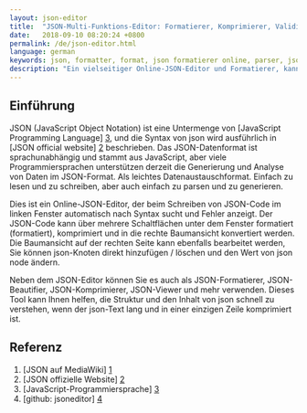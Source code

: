```yaml
---
layout: json-editor
title:  "JSON-Multi-Funktions-Editor: Formatierer, Komprimierer, Validierer, Beautifier, Parser und Baumbetrachter (einfach und benutzerfreundlich)"
date:   2018-09-10 08:20:24 +0800
permalink: /de/json-editor.html
language: german
keywords: json, formatter, format, json formatierer online, parser, json editor online, online json editor, baumansicht, json parser, json parser online, json formatter
description: "Ein vielseitiger Online-JSON-Editor und Formatierer, kann aber als JSON-Validator, JSON-Viewer, JSON-Parser, JSON-Beautifier und JSON-Editor verwendet werden"
---
```


## Einführung

JSON (JavaScript Object Notation) ist eine Untermenge von [JavaScript Programming Language] [3], und die Syntax von json wird ausführlich in [JSON official website] [2] beschrieben.
Das JSON-Datenformat ist sprachunabhängig und stammt aus JavaScript, aber viele Programmiersprachen unterstützen derzeit die Generierung und Analyse von Daten im JSON-Format. Als leichtes Datenaustauschformat. Einfach zu lesen und zu schreiben, aber auch einfach zu parsen und zu generieren.

Dies ist ein Online-JSON-Editor, der beim Schreiben von JSON-Code im linken Fenster automatisch nach Syntax sucht und Fehler anzeigt. Der JSON-Code kann über mehrere Schaltflächen unter dem Fenster formatiert (formatiert), komprimiert und in die rechte Baumansicht konvertiert werden.
Die Baumansicht auf der rechten Seite kann ebenfalls bearbeitet werden, Sie können json-Knoten direkt hinzufügen / löschen und den Wert von json node ändern.

Neben dem JSON-Editor können Sie es auch als JSON-Formatierer, JSON-Beautifier, JSON-Komprimierer, JSON-Viewer und mehr verwenden.
Dieses Tool kann Ihnen helfen, die Struktur und den Inhalt von json schnell zu verstehen, wenn der json-Text lang und in einer einzigen Zeile komprimiert ist.

## Referenz

1. [JSON auf MediaWiki] [1]
2. [JSON offizielle Website] [2]
3. [JavaScript-Programmiersprache] [3]
4. [github: jsoneditor] [4]

[1]: https://en.wikipedia.org/wiki/JSON "JSON wiki" 
[2]: https://www.json.org/ "JSON official website"
[3]: http://javascript.crockford.com/ "JavaScript Programming Language"
[4]: https://github.com/josdejong/jsoneditor "github: jsoneditor"